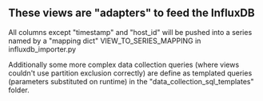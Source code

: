 ## These views are "adapters" to feed the InfluxDB 

All columns except "timestamp" and "host_id" will be pushed into a series named by a "mapping dict"
VIEW_TO_SERIES_MAPPING in influxdb_importer.py

Additionally some more complex data collection queries (where views couldn't use partition exclusion correctly)
are define as templated queries (parameters substituted on runtime) in  the "data_collection_sql_templates" folder.
